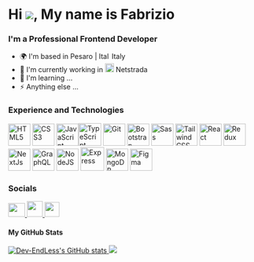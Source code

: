 # Hi ![](https://user-images.githubusercontent.com/18350557/176309783-0785949b-9127-417c-8b55-ab5a4333674e.gif), My name is Fabrizio

### I'm a Professional Frontend Developer

* 🌍  I'm based in Pesaro | <img src="https://upload.wikimedia.org/wikipedia/commons/thumb/0/03/Flag_of_Italy.svg/20px-Flag_of_Italy.svg.png" width="22" height="14" alt="Italy" /> Italy 
* 🚀  I'm currently working in <a href="https://www.netstrada.it/it/" target="_blank" rel="noreferrer"><img src="https://i.ibb.co/JQnTS7v/netstrada-it-logo.jpg" width="18" height="18" alt="Netstrada" /></a> Netstrada 
* 🧠  I'm learning ...
* ⚡  Anything else ...

### Experience and Technologies

<p align="left">

<a href="https://developer.mozilla.org/en-US/docs/Glossary/HTML5" target="_blank" rel="noreferrer"><img src="https://raw.githubusercontent.com/danielcranney/readme-generator/main/public/icons/skills/html5-colored.svg" width="45" height="45" alt="HTML5" /></a>
<a href="https://www.w3.org/TR/CSS/#css" target="_blank" rel="noreferrer"><img src="https://raw.githubusercontent.com/danielcranney/readme-generator/main/public/icons/skills/css3-colored.svg" width="45" height="45" alt="CSS3" /></a>
<a href="https://developer.mozilla.org/en-US/docs/Web/JavaScript" target="_blank" rel="noreferrer"><img src="https://raw.githubusercontent.com/danielcranney/readme-generator/main/public/icons/skills/javascript-colored.svg" width="45" height="45" alt="JavaScript" /></a><a href="https://www.typescriptlang.org/" target="_blank" rel="noreferrer"><img src="https://raw.githubusercontent.com/danielcranney/readme-generator/main/public/icons/skills/typescript-colored.svg" width="46" height="46" alt="TypeScript" /></a>
<a href="https://git-scm.com/" target="_blank" rel="noreferrer"><img src="https://raw.githubusercontent.com/danielcranney/readme-generator/main/public/icons/skills/git-colored.svg" width="45" height="45" alt="Git" /></a>
<a href="https://getbootstrap.com/" target="_blank" rel="noreferrer"><img src="https://raw.githubusercontent.com/danielcranney/readme-generator/main/public/icons/skills/bootstrap-colored.svg" width="45" height="45" alt="Bootstrap" /></a>
<a href="https://sass-lang.com/" target="_blank" rel="noreferrer"><img src="https://raw.githubusercontent.com/danielcranney/readme-generator/main/public/icons/skills/sass-colored.svg" width="45" height="45" alt="Sass" /></a>
<a href="https://tailwindcss.com/" target="_blank" rel="noreferrer"><img src="https://raw.githubusercontent.com/danielcranney/readme-generator/main/public/icons/skills/tailwindcss-colored.svg" width="45" height="45" alt="TailwindCSS" /></a>
<a href="https://reactjs.org/" target="_blank" rel="noreferrer"><img src="https://raw.githubusercontent.com/danielcranney/readme-generator/main/public/icons/skills/react-colored.svg" width="45" height="45" alt="React" /></a>
<a href="https://redux.js.org/" target="_blank" rel="noreferrer"><img src="https://raw.githubusercontent.com/danielcranney/readme-generator/main/public/icons/skills/redux-colored.svg" width="45" height="45" alt="Redux" /></a>
<a href="https://nextjs.org/docs" target="_blank" rel="noreferrer"><img src="https://www.datocms-assets.com/75941/1657707878-nextjs_logo.png" width="45" height="45" alt="NextJs" /></a>
<a href="https://graphql.org/" target="_blank" rel="noreferrer"><img src="https://raw.githubusercontent.com/danielcranney/readme-generator/main/public/icons/skills/graphql-colored.svg" width="45" height="45" alt="GraphQL" /></a>
<a href="https://nodejs.org/en/" target="_blank" rel="noreferrer"><img src="https://raw.githubusercontent.com/danielcranney/readme-generator/main/public/icons/skills/nodejs-colored.svg" width="45" height="45" alt="NodeJS" /></a>
<a href="https://expressjs.com/" target="_blank" rel="noreferrer"><img src="https://adware-technologies.s3.amazonaws.com/uploads/technology/thumbnail/20/express-js.png" width="48" height="48" alt="Express" /></a>
<a href="https://www.mongodb.com/" target="_blank" rel="noreferrer"><img src="https://raw.githubusercontent.com/danielcranney/readme-generator/main/public/icons/skills/mongodb-colored.svg" width="45" height="45" alt="MongoDB" /></a>
<a href="https://www.figma.com/" target="_blank" rel="noreferrer"><img src="https://raw.githubusercontent.com/danielcranney/readme-generator/main/public/icons/skills/figma-colored.svg" width="45" height="45" alt="Figma" /></a>
</p>

### Socials

<p align="left">
  <a href="https://discord.com/users/endlesspain9999" target="_blank" rel="noreferrer"> <picture> <source media="(prefers-color-scheme: dark)" /> <source media="(prefers-color-scheme: light)" srcset="https://raw.githubusercontent.com/danielcranney/readme-generator/main/public/icons/socials/discord.svg" /> <img src="https://assets-global.website-files.com/6257adef93867e50d84d30e2/636e0a6a49cf127bf92de1e2_icon_clyde_blurple_RGB.png" width="34" height="28" /> </picture> 
</a>
  <a href="https://www.github.com/Dev-EndLess" target="_blank" rel="noreferrer"> <picture> <source media="(prefers-color-scheme: dark)" srcset="https://cdn0.iconfinder.com/data/icons/social-line-transparent/50/Github-line-transparent-512.png" /> <source media="(prefers-color-scheme: light)" srcset="" /> <img src="https://cdn0.iconfinder.com/data/icons/social-line-transparent/50/Github-line-transparent-512.png" width="32" height="32" /> </picture> 
  </a> 
  <a href="https://www.linkedin.com/in/fabrizio-pozzi-803a7a256/" target="_blank" rel="noreferrer"> <picture> <source media="(prefers-color-scheme: dark)" /> <source media="(prefers-color-scheme: light)"  /> <img src="https://raw.githubusercontent.com/danielcranney/readme-generator/main/public/icons/socials/linkedin.svg" width="30" height="30" /> </picture> 
  </a>
</p>

#### My GitHub Stats

<a href="http://www.github.com/Dev-EndLess"><img src="https://github-readme-stats.vercel.app/api?username=Dev-EndLess&show_icons=true&hide=&count_private=true&title_color=a855f7&text_color=3382ed&icon_color=a855f7&bg_color=000000&hide_border=true&show_icons=true" alt="Dev-EndLess's GitHub stats" />
</a>
<a href="http://www.github.com/Dev-EndLess"><img src="https://github-readme-streak-stats.herokuapp.com/?user=Dev-EndLess&stroke=3382ed&background=000000&ring=a855f7&fire=a855f7&currStreakNum=3382ed&currStreakLabel=a855f7&sideNums=3382ed&sideLabels=3382ed&dates=3382ed&hide_border=true" />
</a>
